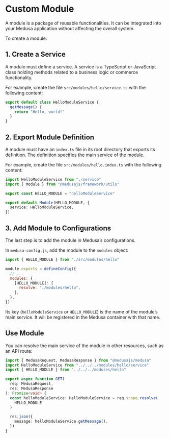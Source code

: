 # Custom Module

A module is a package of reusable functionalities. It can be integrated into your Medusa application without affecting the overall system.

To create a module:

## 1. Create a Service

A module must define a service. A service is a TypeScript or JavaScript class holding methods related to a business logic or commerce functionality.

For example, create the file `src/modules/hello/service.ts` with the following content:

```ts title="src/modules/hello/service.ts"
export default class HelloModuleService {
  getMessage() {
    return "Hello, world!"
  }
}
```

## 2. Export Module Definition

A module must have an `index.ts` file in its root directory that exports its definition. The definition specifies the main service of the module.

For example, create the file `src/modules/hello.index.ts` with the following content:

```ts title="src/modules/hello.index.ts" highlights={[["4", "", "The main service of the module."]]}
import HelloModuleService from "./service"
import { Module } from "@medusajs/framework/utils"

export const HELLO_MODULE = "helloModuleService"

export default Module(HELLO_MODULE, {
  service: HelloModuleService,
})
```

## 3. Add Module to Configurations

The last step is to add the module in Medusa’s configurations.

In `medusa-config.js`, add the module to the `modules` object:

```js title="medusa-config.js"
import { HELLO_MODULE } from "./src/modules/hello"

module.exports = defineConfig({
  // ...
  modules: {
    [HELLO_MODULE]: {
      resolve: "./modules/hello",
    },
  },
})
```

Its key (`helloModuleService` or `HELLO_MODULE`) is the name of the module’s main service. It will be registered in the Medusa container with that name.

## Use Module

You can resolve the main service of the module in other resources, such as an API route:

```ts
import { MedusaRequest, MedusaResponse } from "@medusajs/medusa"
import HelloModuleService from "../../../modules/hello/service"
import { HELLO_MODULE } from "../../../modules/hello"

export async function GET(
  req: MedusaRequest,
  res: MedusaResponse
): Promise<void> {
  const helloModuleService: HelloModuleService = req.scope.resolve(
    HELLO_MODULE
  )

  res.json({
    message: helloModuleService.getMessage(),
  })
}
```
